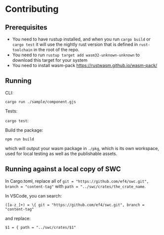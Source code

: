 # Contributing

## Prerequisites

- You need to have rustup installed, and when you run `cargo build` or `cargo test` it will use the nightly rust version that is defined in `rust-toolchain` in the root of the repo.
- You need to run `rustup target add wasm32-unknown-unknown` to download this target for your system
- You need to install wasm-pack https://rustwasm.github.io/wasm-pack/

## Running

CLI:

`cargo run ./sample/component.gjs`

Tests:

`cargo test`:

Build the package:

`npm run build`

which will output your wasm package in `./pkg`, which is its own workspace, used for local testing as well as the publishable assets.

## Running against a local copy of SWC

In Cargo.toml, replace all of `git = "https://github.com/ef4/swc.git", branch = "content-tag"` with `path = "../swc/crates/the_crate_name`.

In VSCode, you can search:

```
([a-z_]+) = \{ git = "https://github.com/ef4/swc.git", branch = "content-tag"
```

and replace:

```
$1 = { path = "../swc/crates/$1"
```
